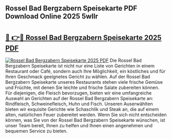 ## Rossel Bad Bergzabern Speisekarte PDF Download Online 2025 5wllr

# <h2><a href="http://gc8opwx.nevu.top/?p=Rossel+Bad+Bergzabern+Speisekarte">🔗 👉🔴 Rossel Bad Bergzabern Speisekarte 2025 PDF</a></h2>

[![Rossel Bad Bergzabern Speisekarte 2025 PDF](https://i.imgur.com/dBaPXMq.png)](http://gc8opwx.nevu.top/?p=Rossel+Bad+Bergzabern+Speisekarte)
Die Rossel Bad Bergzabern Speisekarte ist nicht nur eine Liste von Gerichten in einem Restaurant oder Café, sondern auch Ihre Möglichkeit, ein köstliches und für Ihren Geschmack geeignetes Gericht zu wählen. Auf der Rossel Bad Bergzabern Speisekarte unseres Restaurants stehen viele frische Gemüse und Früchte, mit denen Sie leichte und frische Salate zubereiten können. Für diejenigen, die Fleisch bevorzugen, bieten wir eine umfangreiche Auswahl an Gerichten auf der Rossel Bad Bergzabern Speisekarte an: Rindfleisch, Schweinefleisch, Huhn und Fisch. Unseren Auserwählten bieten wir exquisite Gerichte wie Schaschlik und Steak an, die auf einem alten, natürlichen Feuer zubereitet werden. Wenn Sie sich nicht entscheiden können, was Sie von der Rossel Bad Bergzabern Speisekarte wünschen, ist unser Team bereit, Ihnen zu helfen und Ihnen einen angenehmen und bequemen Service zu bieten.
